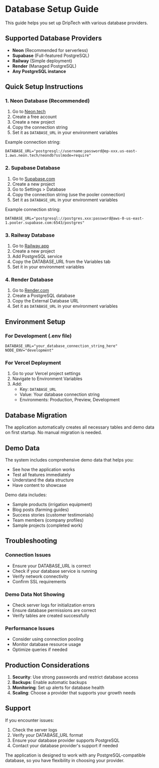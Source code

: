 
# Database Setup Guide

This guide helps you set up DripTech with various database providers.

## Supported Database Providers

- **Neon** (Recommended for serverless)
- **Supabase** (Full-featured PostgreSQL)
- **Railway** (Simple deployment)
- **Render** (Managed PostgreSQL)
- **Any PostgreSQL instance**

## Quick Setup Instructions

### 1. Neon Database (Recommended)

1. Go to [Neon.tech](https://neon.tech)
2. Create a free account
3. Create a new project
4. Copy the connection string
5. Set it as `DATABASE_URL` in your environment variables

Example connection string:
```
DATABASE_URL="postgresql://username:password@ep-xxx.us-east-1.aws.neon.tech/neondb?sslmode=require"
```

### 2. Supabase Database

1. Go to [Supabase.com](https://supabase.com)
2. Create a new project
3. Go to Settings > Database
4. Copy the connection string (use the pooler connection)
5. Set it as `DATABASE_URL` in your environment variables

Example connection string:
```
DATABASE_URL="postgresql://postgres.xxx:password@aws-0-us-east-1.pooler.supabase.com:6543/postgres"
```

### 3. Railway Database

1. Go to [Railway.app](https://railway.app)
2. Create a new project
3. Add PostgreSQL service
4. Copy the DATABASE_URL from the Variables tab
5. Set it in your environment variables

### 4. Render Database

1. Go to [Render.com](https://render.com)
2. Create a PostgreSQL database
3. Copy the External Database URL
4. Set it as `DATABASE_URL` in your environment variables

## Environment Setup

### For Development (.env file)
```env
DATABASE_URL="your_database_connection_string_here"
NODE_ENV="development"
```

### For Vercel Deployment

1. Go to your Vercel project settings
2. Navigate to Environment Variables
3. Add:
   - Key: `DATABASE_URL`
   - Value: Your database connection string
   - Environments: Production, Preview, Development

## Database Migration

The application automatically creates all necessary tables and demo data on first startup. No manual migration is needed.

## Demo Data

The system includes comprehensive demo data that helps you:
- See how the application works
- Test all features immediately
- Understand the data structure
- Have content to showcase

Demo data includes:
- Sample products (irrigation equipment)
- Blog posts (farming guides)
- Success stories (customer testimonials)
- Team members (company profiles)
- Sample projects (completed work)

## Troubleshooting

### Connection Issues
- Ensure your DATABASE_URL is correct
- Check if your database service is running
- Verify network connectivity
- Confirm SSL requirements

### Demo Data Not Showing
- Check server logs for initialization errors
- Ensure database permissions are correct
- Verify tables are created successfully

### Performance Issues
- Consider using connection pooling
- Monitor database resource usage
- Optimize queries if needed

## Production Considerations

1. **Security**: Use strong passwords and restrict database access
2. **Backups**: Enable automatic backups
3. **Monitoring**: Set up alerts for database health
4. **Scaling**: Choose a provider that supports your growth needs

## Support

If you encounter issues:
1. Check the server logs
2. Verify your DATABASE_URL format
3. Ensure your database provider supports PostgreSQL
4. Contact your database provider's support if needed

The application is designed to work with any PostgreSQL-compatible database, so you have flexibility in choosing your provider.
